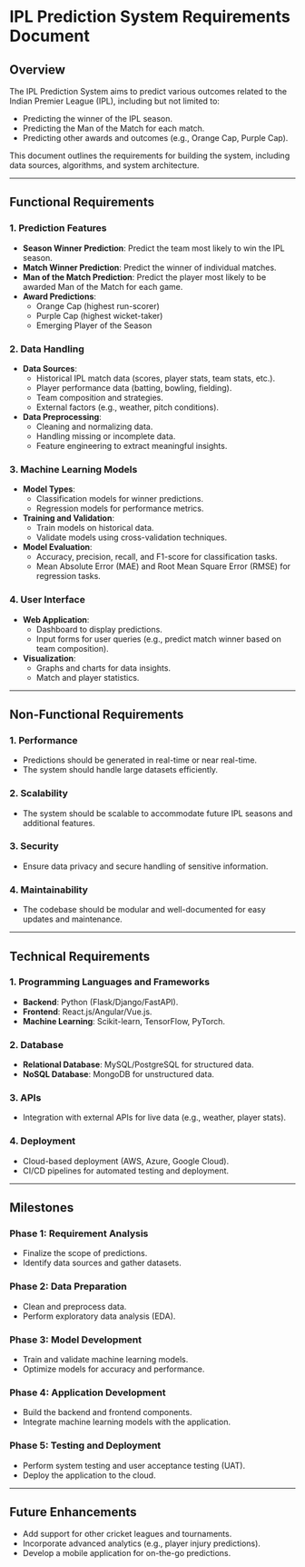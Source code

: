 # IPL Prediction System Requirements Document

## Overview
The IPL Prediction System aims to predict various outcomes related to the Indian Premier League (IPL), including but not limited to:
- Predicting the winner of the IPL season.
- Predicting the Man of the Match for each match.
- Predicting other awards and outcomes (e.g., Orange Cap, Purple Cap).

This document outlines the requirements for building the system, including data sources, algorithms, and system architecture.

---

## Functional Requirements

### 1. Prediction Features
- **Season Winner Prediction**: Predict the team most likely to win the IPL season.
- **Match Winner Prediction**: Predict the winner of individual matches.
- **Man of the Match Prediction**: Predict the player most likely to be awarded Man of the Match for each game.
- **Award Predictions**:
  - Orange Cap (highest run-scorer)
  - Purple Cap (highest wicket-taker)
  - Emerging Player of the Season

### 2. Data Handling
- **Data Sources**:
  - Historical IPL match data (scores, player stats, team stats, etc.).
  - Player performance data (batting, bowling, fielding).
  - Team composition and strategies.
  - External factors (e.g., weather, pitch conditions).
- **Data Preprocessing**:
  - Cleaning and normalizing data.
  - Handling missing or incomplete data.
  - Feature engineering to extract meaningful insights.

### 3. Machine Learning Models
- **Model Types**:
  - Classification models for winner predictions.
  - Regression models for performance metrics.
- **Training and Validation**:
  - Train models on historical data.
  - Validate models using cross-validation techniques.
- **Model Evaluation**:
  - Accuracy, precision, recall, and F1-score for classification tasks.
  - Mean Absolute Error (MAE) and Root Mean Square Error (RMSE) for regression tasks.

### 4. User Interface
- **Web Application**:
  - Dashboard to display predictions.
  - Input forms for user queries (e.g., predict match winner based on team composition).
- **Visualization**:
  - Graphs and charts for data insights.
  - Match and player statistics.

---

## Non-Functional Requirements

### 1. Performance
- Predictions should be generated in real-time or near real-time.
- The system should handle large datasets efficiently.

### 2. Scalability
- The system should be scalable to accommodate future IPL seasons and additional features.

### 3. Security
- Ensure data privacy and secure handling of sensitive information.

### 4. Maintainability
- The codebase should be modular and well-documented for easy updates and maintenance.

---

## Technical Requirements

### 1. Programming Languages and Frameworks
- **Backend**: Python (Flask/Django/FastAPI).
- **Frontend**: React.js/Angular/Vue.js.
- **Machine Learning**: Scikit-learn, TensorFlow, PyTorch.

### 2. Database
- **Relational Database**: MySQL/PostgreSQL for structured data.
- **NoSQL Database**: MongoDB for unstructured data.

### 3. APIs
- Integration with external APIs for live data (e.g., weather, player stats).

### 4. Deployment
- Cloud-based deployment (AWS, Azure, Google Cloud).
- CI/CD pipelines for automated testing and deployment.

---

## Milestones

### Phase 1: Requirement Analysis
- Finalize the scope of predictions.
- Identify data sources and gather datasets.

### Phase 2: Data Preparation
- Clean and preprocess data.
- Perform exploratory data analysis (EDA).

### Phase 3: Model Development
- Train and validate machine learning models.
- Optimize models for accuracy and performance.

### Phase 4: Application Development
- Build the backend and frontend components.
- Integrate machine learning models with the application.

### Phase 5: Testing and Deployment
- Perform system testing and user acceptance testing (UAT).
- Deploy the application to the cloud.

---

## Future Enhancements
- Add support for other cricket leagues and tournaments.
- Incorporate advanced analytics (e.g., player injury predictions).
- Develop a mobile application for on-the-go predictions.